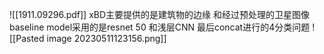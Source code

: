 ![[1911.09296.pdf]]
xBD主要提供的是建筑物的边缘 和经过预处理的卫星图像
baseline model采用的是resnet 50 和浅层CNN 最后concat进行的4分类问题
![[Pasted image 20230511123156.png]]
